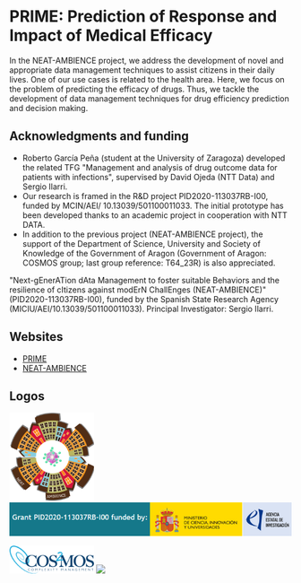 # PRIME: Prediction of Response and Impact of Medical Efficacy

In the NEAT-AMBIENCE project, we address the development of novel and appropriate data management techniques to assist citizens in their daily lives. One of our use cases is related to the health area. Here, we focus on the problem of predicting the efficacy of drugs. Thus, we tackle the development of data management techniques for drug efficiency prediction and decision making. 

## Acknowledgments and funding

- Roberto García Peña (student at the University of Zaragoza) developed the related TFG "Management and analysis of drug outcome data for patients with infections", supervised by David Ojeda (NTT Data) and Sergio Ilarri.
- Our research is framed in the R&D project PID2020-113037RB-I00, funded by MCIN/AEI/ 10.13039/501100011033. The initial prototype has been developed thanks to an academic project in cooperation with NTT DATA.
- In addition to the previous project (NEAT-AMBIENCE project), the support of the Department of Science, University and Society of Knowledge of the Government of Aragon (Government of Aragon: COSMOS group; last group reference: T64_23R) is also appreciated.

"Next-gEnerATion dAta Management to foster suitable Behaviors and the resilience of cItizens against modErN ChallEnges (NEAT-AMBIENCE)" (PID2020-113037RB-I00), funded by the Spanish State Research Agency (MICIU/AEI/10.13039/501100011033). Principal Investigator: Sergio Ilarri.

## Websites

- [PRIME](http://webdiis.unizar.es/~silarri/prot/PRIME/index.html)
- [NEAT-AMBIENCE](http://webdiis.unizar.es/~silarri/NEAT-AMBIENCE/)

## Logos

<img src="/images/NEAT-AMBIENCE-logo.png" width="30%"> <img src="/images/NEAT-AMBIENCE-funder.png">

<img src="/images/cosmos-logo.png" width="30%">

<img src="/images/PRIME-logo.png" width="20%">


